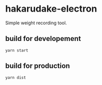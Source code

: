 # hakarudake-electron
Simple weight recording tool.

## build for developement
`yarn start`

## build for production
`yarn dist`